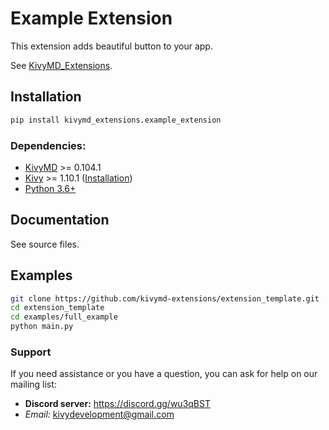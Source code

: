 # Example Extension

This extension adds beautiful button to your app.

See [KivyMD_Extensions](https://github.com/kivymd-extensions/KivyMD_Extensions).

## Installation

```bash
pip install kivymd_extensions.example_extension
```

### Dependencies:

- [KivyMD](https://github.com/kivymd/KivyMD) >= 0.104.1
- [Kivy](https://github.com/kivy/kivy) >= 1.10.1 ([Installation](https://kivy.org/doc/stable/gettingstarted/installation.html))
- [Python 3.6+](https://www.python.org/)

## Documentation

See source files.

## Examples

```bash
git clone https://github.com/kivymd-extensions/extension_template.git
cd extension_template
cd examples/full_example
python main.py
```

### Support

If you need assistance or you have a question, you can ask for help on our mailing list:

- **Discord server:** https://discord.gg/wu3qBST
- _Email:_ kivydevelopment@gmail.com
